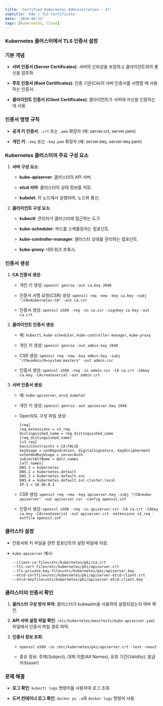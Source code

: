 ```yaml
--- 
title: 'Certified Kubernetes Administration - 47'
subtitle: 'k8s / TLS Certificate'
date: '2024-06-22'
tags: [Kubernetes, Cloud]
---
```


### Kubernetes 클러스터에서 TLS 인증서 설정

### 기본 개념


- **서버 인증서 (Server Certificates)**: 서버의 신뢰성을 보장하고 클라이언트와의 통신을 암호화.

- **루트 인증서 (Root Certificates)**: 인증 기관(CA)이 서버 인증서를 서명할 때 사용하는 인증서.

- **클라이언트 인증서 (Client Certificates)**: 클라이언트가 서버에 자신을 인증하는 데 사용.

### 인증서 명명 규칙


- **공개 키 인증서**: `.crt` 또는 `.pem` 확장자 (예: server.crt, server.pem)

- **개인 키**: `.key` 또는 `-key.pem` 확장자 (예: server.key, server-key.pem)

### Kubernetes 클러스터의 주요 구성 요소

1. **서버 구성 요소**:
   
   - **kube-apiserver**: 클러스터의 API 서버.
   
   - **etcd 서버**: 클러스터의 상태 정보를 저장.
   
   - **kubelet**: 각 노드에서 실행되며, 노드와 통신.

2. **클라이언트 구성 요소**:
   
   - **kubectl**: 관리자가 클러스터에 접근하는 도구.
   
   - **kube-scheduler**: 파드를 스케줄링하는 컴포넌트.
   
   - **kube-controller-manager**: 클러스터 상태를 관리하는 컴포넌트.
   
   - **kube-proxy**: 네트워크 프록시.

### 인증서 생성

1. **CA 인증서 생성**:
   
   - 개인 키 생성: `openssl genrsa -out ca.key 2048`
   
   - 인증서 서명 요청(CSR) 생성: `openssl req -new -key ca.key -subj "/CN=Kubernetes-CA" -out ca.csr`
   
   - 인증서 생성: `openssl x509 -req -in ca.csr -signkey ca.key -out ca.crt`

2. **클라이언트 인증서 생성**:
   
   - 예: `kubectl`, `kube-scheduler`, `kube-controller-manager`, `kube-proxy`
   
   - 개인 키 생성: `openssl genrsa -out admin.key 2048`
   
   - CSR 생성: `openssl req -new -key admin.key -subj "/CN=admin/O=system:masters" -out admin.csr`
   
   - 인증서 생성: `openssl x509 -req -in admin.csr -CA ca.crt -CAkey ca.key -CAcreateserial -out admin.crt`

3. **서버 인증서 생성**:
   
   - 예: `kube-apiserver`, `etcd`, `kubelet`
   
   - 개인 키 생성: `openssl genrsa -out apiserver.key 2048`
   
   - OpenSSL 구성 파일 생성:
     ```plaintext
     [req]
     req_extensions = v3_req
     distinguished_name = req_distinguished_name
     [req_distinguished_name]
     [v3_req]
     basicConstraints = CA:FALSE
     keyUsage = nonRepudiation, digitalSignature, keyEncipherment
     extendedKeyUsage = serverAuth
     subjectAltName = @alt_names
     [alt_names]
     DNS.1 = kubernetes
     DNS.2 = kubernetes.default
     DNS.3 = kubernetes.default.svc
     DNS.4 = kubernetes.default.svc.cluster.local
     IP.1 = 10.96.0.1
     ```
   
   - CSR 생성: `openssl req -new -key apiserver.key -subj "/CN=kube-apiserver" -out apiserver.csr -config openssl.cnf`
   
   - 인증서 생성: `openssl x509 -req -in apiserver.csr -CA ca.crt -CAkey ca.key -CAcreateserial -out apiserver.crt -extensions v3_req -extfile openssl.cnf`

### 클러스터 설정


- 인증서와 키 파일을 관련 컴포넌트의 설정 파일에 지정.

- `kube-apiserver` 예시:
  ```plaintext
  --client-ca-file=/etc/kubernetes/pki/ca.crt
  --tls-cert-file=/etc/kubernetes/pki/apiserver.crt
  --tls-private-key-file=/etc/kubernetes/pki/apiserver.key
  --etcd-certfile=/etc/kubernetes/pki/apiserver-etcd-client.crt
  --etcd-keyfile=/etc/kubernetes/pki/apiserver-etcd-client.key
  ```

### 클러스터의 인증서 확인

1. **클러스터 구성 방식 파악**: 클러스터가 kubeadm을 사용하여 설정되었는지 여부 확인.

2. **API 서버 설정 파일 확인**: `/etc/kubernetes/manifests/kube-apiserver.yaml` 파일에서 인증서 파일 경로 파악.

3. **인증서 정보 조회**:
   
   - `openssl x509 -in /etc/kubernetes/pki/apiserver.crt -text -noout`
   
   - 중요 정보: 주체(Subject), 대체 이름(Alt Names), 유효 기간(Validity), 발급자(Issuer)

### 문제 해결


- **로그 확인**: `kubectl logs` 명령어를 사용하여 로그 조회.

- **도커 컨테이너 로그 확인**: `docker ps -a`와 `docker logs` 명령어 사용.
